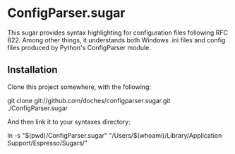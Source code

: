 # ConfigParser.sugar

This sugar provides syntax highlighting for configuration files following RFC 822. Among other things, 
it understands both Windows .ini files and config files produced by Python's ConfigParser module. 

## Installation

Clone this project somewhere, with the following:

  git clone git://github.com/doches/configparser.sugar.git ./ConfigParser.sugar

And then link it to your syntaxes directory:

  ln -s "$(pwd)/ConfigParser.sugar" "/Users/$(whoami)/Library/Application Support/Espresso/Sugars/"
